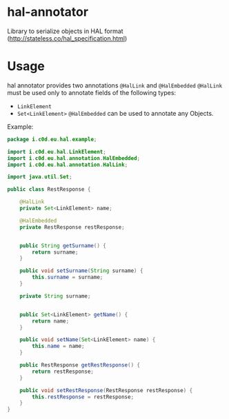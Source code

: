 # hal-annotator
Library to serialize objects in HAL format (http://stateless.co/hal_specification.html)

# Usage
hal annotator provides two annotations ```@HalLink``` and ```@HalEmbedded```
```@HalLink``` must be used only to annotate fields of the following types:
* ```LinkElement```
* ```Set<LinkElement>```
```@HalEmbedded``` can be used to annotate any Objects.

Example:
```java
package i.c0d.eu.hal.example;

import i.c0d.eu.hal.LinkElement;
import i.c0d.eu.hal.annotation.HalEmbedded;
import i.c0d.eu.hal.annotation.HalLink;

import java.util.Set;

public class RestResponse {

    @HalLink
    private Set<LinkElement> name;

    @HalEmbedded
    private RestResponse restResponse;


    public String getSurname() {
        return surname;
    }

    public void setSurname(String surname) {
        this.surname = surname;
    }

    private String surname;


    public Set<LinkElement> getName() {
        return name;
    }

    public void setName(Set<LinkElement> name) {
        this.name = name;
    }

    public RestResponse getRestResponse() {
        return restResponse;
    }

    public void setRestResponse(RestResponse restResponse) {
        this.restResponse = restResponse;
    }
}
```
